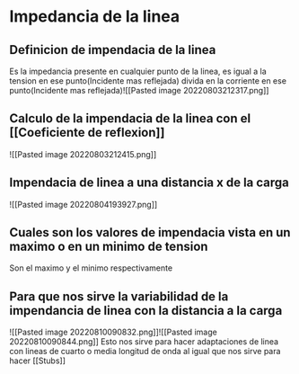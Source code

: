 # Impedancia de la linea



## Definicion de impendacia de la linea 
Es la impedancia presente en cualquier punto de la linea, es igual a la tension en ese punto(Incidente mas reflejada) divida en la corriente en ese punto(Incidente mas reflejada)![[Pasted image 20220803212317.png]]




## Calculo de la impendacia de la linea con el [[Coeficiente de reflexion]] 
![[Pasted image 20220803212415.png]]



## Impendacia de linea a una distancia x de la carga 
![[Pasted image 20220804193927.png]]



## Cuales son los valores de impendacia vista en un maximo o en un minimo de tension 
Son el maximo y el minimo respectivamente



## Para que nos sirve la variabilidad de la impendancia de linea con la distancia a la carga 
![[Pasted image 20220810090832.png]]![[Pasted image 20220810090844.png]]
Esto nos sirve para hacer adaptaciones de linea con lineas de cuarto o media longitud de onda al igual que nos sirve para hacer [[Stubs]]




